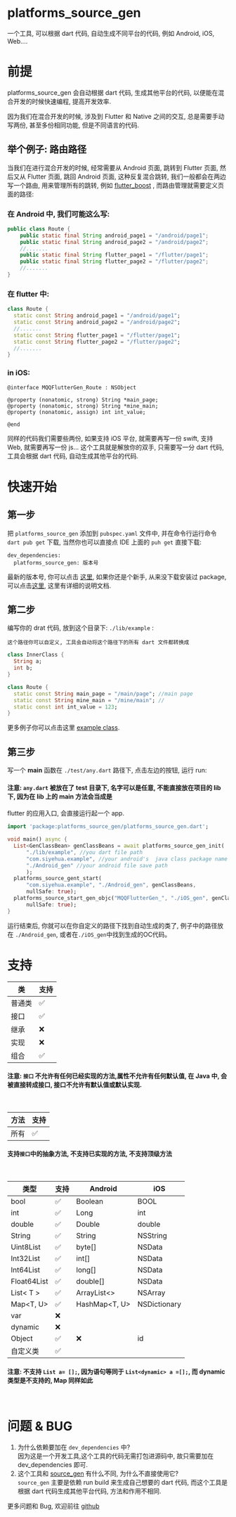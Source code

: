 # platforms_source_gen

一个工具, 可以根据 dart 代码, 自动生成不同平台的代码, 例如 Android, iOS, Web....

# 前提
platforms_source_gen 会自动根据 dart 代码, 生成其他平台的代码, 以便能在混合开发的时候快速编程, 提高开发效率.

因为我们在混合开发的时候, 涉及到 Flutter 和 Native 之间的交互, 总是需要手动写两份, 甚至多份相同功能, 但是不同语言的代码.

## 举个例子: 路由路径

当我们在进行混合开发的时候, 经常需要从 Android 页面, 跳转到 Flutter 页面, 然后又从 Flutter 页面, 跳回 Android 页面,
这种反复混合跳转, 我们一般都会在两边写一个路由, 用来管理所有的跳转, 例如 [flutter_boost](https://github.com/alibaba/flutter_boost) ,
而路由管理就需要定义页面的路径:

### 在 Android 中, 我们可能这么写:<br/>

```java
public class Route {
    public static final String android_page1 = "/android/page1";
    public static final String android_page2 = "/android/page2";
    //.......
    public static final String flutter_page1 = "/flutter/page1";
    public static final String flutter_page2 = "/flutter/page2";
    //.......
}

```


### 在 flutter 中:<br/>

```dart
class Route {
  static const String android_page1 = "/android/page1";
  static const String android_page2 = "/android/page2";
  //.......
  static const String flutter_page1 = "/flutter/page1";
  static const String flutter_page2 = "/flutter/page2";
  //.......
}
```

### in iOS:

```objc
@interface MQQFlutterGen_Route : NSObject

@property (nonatomic, strong) String *main_page;
@property (nonatomic, strong) String *mine_main;
@property (nonatomic, assign) int int_value;

@end
```

同样的代码我们需要些两份, 如果支持 iOS 平台, 就需要再写一份 swift, 支持 Web, 就需要再写一份 js...
这个工具就是解放你的双手, 只需要写一分 dart 代码, 工具会根据 dart 代码, 自动生成其他平台的代码.

# 快速开始

## 第一步

把 `platforms_source_gen` 添加到 `pubspec.yaml` 文件中, 并在命令行运行命令 `dart pub get` 下载, 当然你也可以直接点 IDE 上面的 `puh get` 直接下载:

```
dev_dependencies:
  platforms_source_gen: 版本号
```

最新的版本号, 你可以点击 [这里](https://pub.dev/packages/platforms_source_gen/versions),
如果你还是个新手, 从来没下载安装过 package, 可以点击[这里](https://pub.dev/packages/platforms_source_gen/install),
这里有详细的说明文档.

## 第二步
编写你的 drat 代码, 放到这个目录下: `./lib/example` :

`这个路径你可以自定义, 工具会自动将这个路径下的所有 dart 文件都转换成`

```dart
class InnerClass {
  String a;
  int b;
}

class Route {
  static const String main_page = "/main/page"; //main page
  static const String mine_main = "/mine/main"; //
  static const int int_value = 123;
}

```

更多例子你可以点击这里 [example class](https://github.com/siyehua/platforms_source_gen/tree/master/lib/example).

## 第三步

写一个 **main** 函数在 `./test/any.dart` 路径下, 点击左边的按钮, 运行 run:


#### 注意:  `any.dart` 被放在了 test 目录下, 名字可以是任意, 不能直接放在项目的 lib 下, 因为在 lib 上的 main 方法会当成是
flutter 的应用入口, 会直接运行起一个 app.

```dart
import 'package:platforms_source_gen/platforms_source_gen.dart';

void main() async {
  List<GenClassBean> genClassBeans = await platforms_source_gen_init(
      "./lib/example", //you dart file path
      "com.siyehua.example", //your android's  java class package name
      "./Android_gen" //your android file save path
      );
  platforms_source_gent_start(
      "com.siyehua.example", "./Android_gen", genClassBeans,
      nullSafe: true);
  platforms_source_start_gen_objc("MQQFlutterGen_", "./iOS_gen", genClassBeans,
      nullSafe: true);
}
```

运行结束后, 你就可以在你自定义的路径下找到自动生成的类了, 例子中的路径放在 `./Android_gen`, 或者在`./iOS_gen`中找到生成的OC代码。

# 支持
类|支持|
----|----|
普通类 |✅|
接口|✅|
继承|❌|
实现|❌|
组合|✅|

#### 注意: `接口` 不允许有任何已经实现的方法,属性不允许有任何默认值, 在 Java 中, 会被直接转成接口, 接口不允许有默认值或默认实现.<br><br><br>

方法|支持|
----|----|
所有|✅|

#### 支持`接口`中的抽象方法, 不支持已实现的方法, 不支持顶级方法<br><br><br>

类型|支持|Android|iOS|
----|----|----|----|
bool|✅|Boolean|BOOL|
int|✅|Long|int|
double|✅|Double|double|
String|✅|String|NSString|
Uint8List|✅|byte[]|NSData|
Int32List|✅|int[]|NSData|
Int64List|✅|long[]|NSData|
Float64List|✅|double[]|NSData|
List< T > |✅|ArrayList<>|NSArray|
Map<T, U>|✅|HashMap<T, U>|NSDictionary
var|❌||
dynamic|❌||
Object|✅|❌|id|
自定义类|✅||

#### 注意: 不支持 `List a= [];`, 因为语句等同于 `List<dynamic> a =[];`, 而 dynamic 类型是不支持的, Map 同样如此<br><br><br>


# 问题 & BUG
1. 为什么依赖要加在 `dev_dependencies` 中? <br> 因为这是一个开发工具,这个工具的代码无需打包进源码中, 故只需要加在 dev_dependencies 即可.
2. 这个工具和 [source_gen](https://pub.dev/packages/source_gen) 有什么不同, 为什么不直接使用它?<br>`source_gen` 主要是依赖 run build 来生成自己想要的 dart 代码, 而这个工具是根据 dart 代码生成其他平台代码, 方法和作用不相同.

更多问题和 Bug, 欢迎前往 [github](https://github.com/siyehua/platforms_source_gen/issues)

